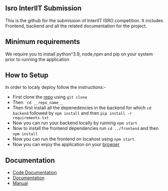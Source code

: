 
## Isro InterIIT Submission

This is the github for the submission of InterIIT 
ISRO competition. It includes Frontend, backend and
all the related documentation for the project.



## Minimum requirements

We require you to install python^3.9, node,npm and pip on your system prior to running the application

## How to Setup

In order to localy deploy follow the instructions:-

- First clone the [repo]() using `` git clone ``
- Then `` cd __repo_name__``
- Then first install all the depenedencies in the backend for which
    `` cd backend `` followed by
    ``npm install`` and then ``pip install -r  requirements.txt``
- Now you can run your backend locally by running `` npm start ``
- Now to install the frontend dependencies run ``cd ../frontend`` and then ``npm install``
- Now you can run the frontend on locahost using ``npm start``.
- Now you can enjoy the application on your [browser](http://locahost:3001/)



## Documentation

- [Code Documentation](https://drive.google.com/drive/folders/1U0SKqwl-ju-DdmoM9bdmhbappYlPHjUd)
- [Documentation](https://drive.google.com/drive/folders/1bUPItKyx3k8lPJtmMMnQ-ltfkJmBfcoy)
- [Manual](https://drive.google.com/drive/folders/1hZqiQtUUN80Frkhp-cBfjUOixNiKppi1)

